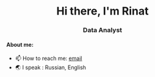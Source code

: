 <div id='header' align='center'>
 <h1>Hi there, I'm Rinat</h1>
 <h3>Data Analyst</h3>
</div>

#### About me:

- 📫 How to reach me: [email](mailto:rinkalim.97@yandex.ru)
- :earth_asia: I speak : Russian, English
>
